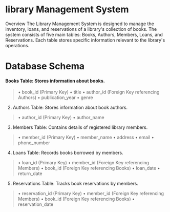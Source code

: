 # library Management System
Overview
The Library Management System is designed to manage the inventory, loans, and reservations of a library's collection of books. The system consists of five main tables: Books, Authors, Members, Loans, and Reservations. Each table stores specific information relevant to the library's operations.
# Database Schema
#### Books Table: Stores information about books.
>•	  book_id (Primary Key)
>•	  title
>•	  author_id (Foreign Key referencing Authors)
>•    publication_year
>•	  genre
2. Authors Table: Stores information about book authors. 
>•	author_id (Primary Key)
>•	author_name
3. Members Table: Contains details of registered library members.
>•	member_id (Primary Key)
>•	member_name
>•	address
>•	email
>•	phone_number
4. Loans Table: Records books borrowed by members.
>•	loan_id (Primary Key)
>•	member_id (Foreign Key referencing Members)
>•	book_id (Foreign Key referencing Books)
>•	loan_date
>•	return_date
5. Reservations Table: Tracks book reservations by members.
>•	reservation_id (Primary Key)
>•	member_id (Foreign Key referencing Members)
>•	book_id (Foreign Key referencing Books)
>•	reservation_date

